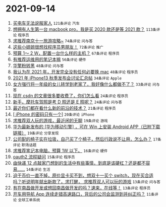 # 2021-09-14

1. [买电车无法说服家人](https://www.v2ex.com/t/801685) `121条评论` `汽车`
1. [想拥有人生第一台 macbook pro，我是买 2020 款还是等 2021 款？](https://www.v2ex.com/t/801689) `113条评论` `程序员`
1. [求推荐南京十一旅游攻略~](https://www.v2ex.com/t/801666) `74条评论` `问与答`
1. [这些小姐姐很想找程序员男朋友！](https://www.v2ex.com/t/801744) `72条评论` `推广`
1. [预算 1～ 2 W，配置一台什么样的主机？](https://www.v2ex.com/t/801675) `67条评论` `程序员`
1. [有推荐运维用的笔记本嘛](https://www.v2ex.com/t/801676) `56条评论` `硬件`
1. [华擎粉转黑](https://www.v2ex.com/t/801680) `48条评论` `问与答`
1. [我认为在 2021 年，开发完全没有任何必要换 mac](https://www.v2ex.com/t/801734) `48条评论` `程序员`
1. [2021 年 iPhone13 秋季发布会讨论汇总帖](https://www.v2ex.com/t/801665) `34条评论` `Apple`
1. [女方强行将一年级的女儿转学到老家了，我好像什么都做不了？](https://www.v2ex.com/t/801773) `33条评论` `问与答`
1. [现在 csdn 的文章很多要收费了，你们怎么看](https://www.v2ex.com/t/801808) `24条评论` `程序员`
1. [新手，摩托车驾照是考 D 照还是 E 照呢？](https://www.v2ex.com/t/801720) `24条评论` `问与答`
1. [最近你们都在看什么新的前沿的技术？](https://www.v2ex.com/t/801721) `21条评论` `程序员`
1. [[ iPhone 的密码只有一个]](https://www.v2ex.com/t/801737) `20条评论` `iPhone`
1. [求推荐双人玩的游戏，最近闲的无聊](https://www.v2ex.com/t/801688) `19条评论` `游戏`
1. [华为最新发布的 [华为移动引擎] ，可在 Win 上安装 Android APP（已附下载链接）](https://www.v2ex.com/t/801663) `19条评论` `分享发现`
1. [公司配的椅子实在垃圾，自己买了个椅子，然后行政说不让用，怎么办？](https://www.v2ex.com/t/801695) `17条评论` `职场话题`
1. [求推荐笔记本电脑，预算 1W 以下。](https://www.v2ex.com/t/801781) `16条评论` `硬件`
1. [oauth2 流程疑问](https://www.v2ex.com/t/801784) `15条评论` `程序员`
1. [由快递 12 点敲家门想到的生活中有些事情，到底是该硬杠？还是都不容易……](https://www.v2ex.com/t/801794) `14条评论` `生活`
1. [迫于币价一直不掉，原价显卡买不到，想双十一买个 switch，现在买合适吗？听说明年就出新款了，求打醒， 求推荐双人可以玩的游戏](https://www.v2ex.com/t/801717) `13条评论` `问与答`
1. [有在南昌做开发或想回南昌做开发的吗？速来，在线等！](https://www.v2ex.com/t/801697) `13条评论` `程序员`
1. [开车用导航 App 连续走错高速路口，背后的公司会监测到并纠正吗？](https://www.v2ex.com/t/801768) `11条评论` `全球工单系统`
